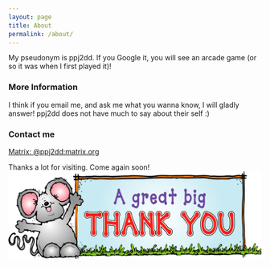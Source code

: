 ```yaml
---
layout: page
title: About
permalink: /about/
---
```


My pseudonym is ppj2dd. If you Google it, you will see an arcade game (or so it was when I first played it)!

### More Information
I think if you email me, and ask me what you wanna know, I will gladly answer! ppj2dd does not have much to say about their self :) 

### Contact me
[Matrix: @ppj2dd:matrix.org](https://matrix.to/#/@ppj2dd:matrix.org?web-instance[element.io]=chat.fedoraproject.org)

Thanks a lot for visiting. Come again soon!
![Thanks for Visiting](images/thanks.jpg)
